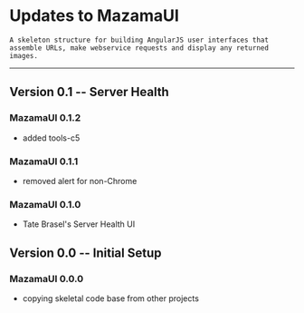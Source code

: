 # Updates to MazamaUI

```
A skeleton structure for building AngularJS user interfaces that
assemble URLs, make webservice requests and display any returned
images.
```

----

## Version 0.1 -- Server Health

### MazamaUI 0.1.2

 * added tools-c5

### MazamaUI 0.1.1

 * removed alert for non-Chrome

### MazamaUI 0.1.0

 * Tate Brasel's Server Health UI


## Version 0.0 -- Initial Setup

### MazamaUI 0.0.0

 * copying skeletal code base from other projects

